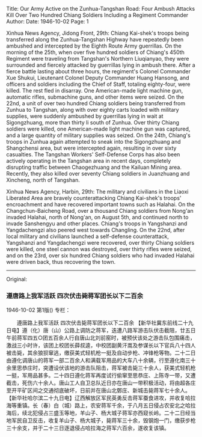 Title: Our Army Active on the Zunhua-Tangshan Road: Four Ambush Attacks Kill Over Two Hundred Chiang Soldiers Including a Regiment Commander
Author:
Date: 1946-10-02
Page: 1

Xinhua News Agency, Jidong Front, 29th: Chiang Kai-shek's troops being transferred along the Zunhua-Tangshan Highway have repeatedly been ambushed and intercepted by the Eighth Route Army guerrillas. On the morning of the 25th, when over five hundred soldiers of Chiang's 450th Regiment were traveling from Tangshan's Northern Liuqianyao, they were surrounded and fiercely attacked by guerrillas lying in ambush there. After a fierce battle lasting about three hours, the regiment's Colonel Commander Xue Shukui, Lieutenant Colonel Deputy Commander Huang Hansong, and officers and soldiers including the Chief of Staff, totaling eighty-four, were killed. The rest fled in disarray. One American-made light machine gun, automatic rifles, submachine guns, and other items were seized. On the 22nd, a unit of over two hundred Chiang soldiers being transferred from Zunhua to Tangshan, along with over eighty carts loaded with military supplies, were suddenly ambushed by guerrillas lying in wait at Sigongzhuang, more than thirty li south of Zunhua. Over thirty Chiang soldiers were killed, one American-made light machine gun was captured, and a large quantity of military supplies was seized. On the 24th, Chiang's troops in Zunhua again attempted to sneak into the Sigongzhuang and Shangchensi area, but were intercepted again, resulting in over sixty casualties. The Tangshan Workers' Self-Defense Corps has also been actively operating in the Tangshan area in recent days, completely disrupting traffic between Chaogezhuang and the Kailuan Mining area. Recently, they also killed over seventy Chiang soldiers in Juanzhuang and Xincheng, north of Tangshan.

Xinhua News Agency, Harbin, 29th: The military and civilians in the Liaoxi Liberated Area are bravely counterattacking Chiang Kai-shek's troops' encroachment and have recovered important towns such as Halahai. On the Changchun-Baicheng Road, over a thousand Chiang soldiers from Nong'an invaded Halahai, north of Nong'an, on August 5th, and continued north to invade Sanshengyu and other places. Chiang's troops in Yangshanzi and Yangdachengzi also peered west towards Changling. On the 22nd, after local military and civilians launched a self-defense counterattack, Yangshanzi and Yangdachengzi were recovered, over thirty Chiang soldiers were killed, one steel cannon was destroyed, over thirty rifles were seized, and on the 23rd, over six hundred Chiang soldiers who had invaded Halahai were driven back, thus recovering the town.



<hr /> 

Original: 


### 遵唐路上我军活跃  四次伏击毙蒋军团长以下二百余

1946-10-02
第1版()
专栏：

　　遵唐路上我军活跃
    四次伏击毙蒋军团长以下二百余
    【新华社冀东前线二十九日电】遵（化）唐（山）公路上调防之蒋军，迭遭八路军游击队伏击截阻，廿五日午前蒋军四五○团五百余人行自唐山北刘前窑时，被预伏该处之游击队包围痛击，激战三小时许，该团上校团长薛叔逵，中校团副黄汗嵩及参谋长以下官兵八十四人被击毙，其余狼狈窜逃，缴获美式轻机枪一挺及自动步枪、冲锋枪等物。二十二日由遵化调唐山的蒋军一部二百余人和满载军用品的大车八十余辆，行至遵化南三十余里思恭庄时，突遭设伏该地的游击队阻击，蒋军被击毙三十余人，获美式轻机枪一挺，军用品甚多。二十四日遵化蒋军再度试行偷窜至思恭庄、上陈寺一带，又遭截击，死伤六十余人。唐山工人自卫总队近日亦在唐山一带积极活动，将由超各庄至开平矿区间之交通彻底破坏，日前并在唐山北鄄庄、新城击毙蒋军七十余人。
    【新华社哈尔滨二十九日电】辽西解放区军民英勇反击蒋军蚕食进攻，并收复哈拉海等重镇。长（春）白（城）路上，农安蒋军千余，于八月五日侵占农安北之哈拉海后，续北犯侵占三盛玉等地，羊山子、杨大城子蒋军亦西窥长岭。二十二日经当地军民自卫反击，收复羊山子、杨大城子，毙蒋军三十余，毁钢炮一门，缴获步枪三十余支，并于二十三日逐退侵占哈拉海之蒋军六百余，遂收复该镇。
